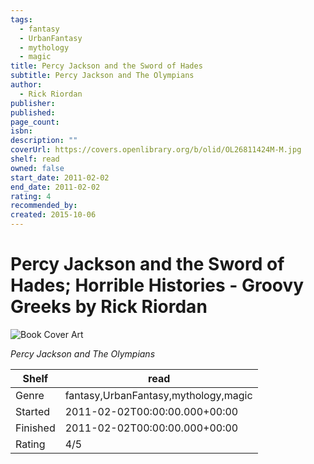 ```yaml
---
tags:
  - fantasy
  - UrbanFantasy
  - mythology
  - magic
title: Percy Jackson and the Sword of Hades
subtitle: Percy Jackson and The Olympians
author:
  - Rick Riordan
publisher: 
published: 
page_count: 
isbn: 
description: ""
coverUrl: https://covers.openlibrary.org/b/olid/OL26811424M-M.jpg
shelf: read
owned: false
start_date: 2011-02-02
end_date: 2011-02-02
rating: 4
recommended_by: 
created: 2015-10-06
---
```


# Percy Jackson and the Sword of Hades; Horrible Histories - Groovy Greeks by Rick Riordan

![Book Cover Art](https://covers.openlibrary.org/b/olid/OL26811424M-M.jpg)

_Percy Jackson and The Olympians_

| Shelf | read |
| --- | --- |
| Genre | fantasy,UrbanFantasy,mythology,magic |
| Started | 2011-02-02T00:00:00.000+00:00 |
| Finished | 2011-02-02T00:00:00.000+00:00 |
| Rating | 4/5 |

